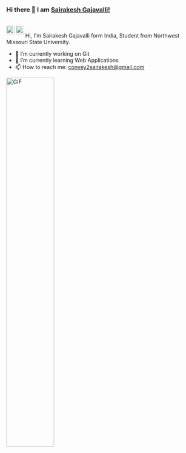 ### Hi there 👋 I am [Sairakesh Gajavalli!](https://github.com/SairakeshGajavalli)

<!--
**SairakeshGajavalli/SairakeshGajavalli** is a ✨ _special_ ✨ repository because its `README.md` (this file) appears on your GitHub profile.


Here are some ideas to get you started:

- 🔭 I’m currently working on Git
- 🌱 I’m currently learning Web Applications
- 📫 How to reach me: convey2sairakesh@gmail.com
-->

<br/>
<a href="https://www.linkedin.com/in/sairakeshg/">
  <img align="left" alt="Sairakesh's LinkdeIN" width="22px" src="https://cdn.jsdelivr.net/npm/simple-icons@v3/icons/linkedin.svg" />
</a>
<a href="https://www.instagram.com/sairakesh_gajavalli/">
  <img align="left" alt="Sairakesh's Instagram" width="22px" src="https://cdn.jsdelivr.net/npm/simple-icons@v3/icons/instagram.svg" />
</a>
<br />
Hi, I'm Sairakesh Gajavalli form India, Student from Northwest Missouri State University.


- 🔭 I’m currently working on Git
- 🌱 I’m currently learning Web Applications
- 📫 How to reach me: convey2sairakesh@gmail.com


 <img align="left" width="50%" alt="GIF" src="https://media.giphy.com/media/836HiJc7pgzy8iNXCn/giphy.gif" />

